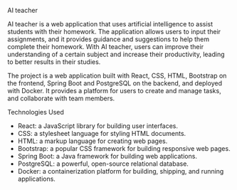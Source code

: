 ﻿AI teacher


AI teacher is a web application that uses artificial intelligence to assist students with their homework.
The application allows users to input their assignments, and it provides guidance and suggestions to help them 
complete their homework.
With AI teacher, users can improve their understanding of a certain subject and increase their productivity, 
leading to better results in their studies.


The project is a web application built with React, CSS, HTML, Bootstrap on the frontend, Spring Boot and PostgreSQL 
on the backend, and deployed with Docker. It provides a platform for users to create and manage tasks, and collaborate
with team members.

Technologies Used

- React: a JavaScript library for building user interfaces.
- CSS: a stylesheet language for styling HTML documents.
- HTML: a markup language for creating web pages.
- Bootstrap: a popular CSS framework for building responsive web pages.
- Spring Boot: a Java framework for building web applications.
- PostgreSQL: a powerful, open-source relational database.
- Docker: a containerization platform for building, shipping, and running applications.



